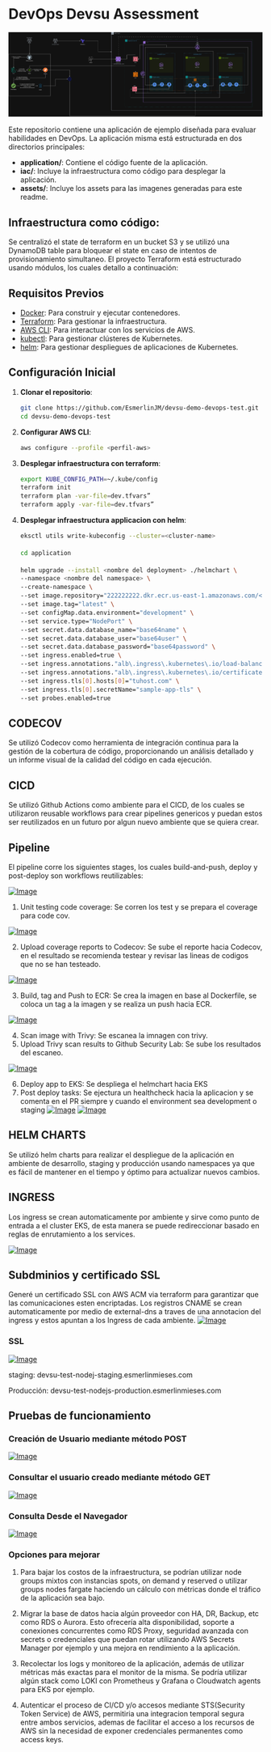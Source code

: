 # DevOps Devsu Assessment

[![Image](assets/images/devsu-test.drawio.png "Diagrama")](assets/images/devsu-test.drawio.png)

Este repositorio contiene una aplicación de ejemplo diseñada para evaluar habilidades en DevOps. La aplicación misma está estructurada en dos directorios principales:

- **application/**: Contiene el código fuente de la aplicación.
- **iac/**: Incluye la infraestructura como código para desplegar la aplicación.
- **assets/**: Incluye los assets para las imagenes generadas para este readme.

## Infraestructura como código:
Se centralizó el state de terraform en un bucket S3 y se utilizó una DynamoDB table para bloquear el state en caso de intentos de provisionamiento simultaneo.
El proyecto Terraform está estructurado usando módulos, los cuales detallo a continuación:

## Requisitos Previos

- [Docker](https://www.docker.com/): Para construir y ejecutar contenedores.
- [Terraform](https://www.terraform.io/): Para gestionar la infraestructura.
- [AWS CLI](https://aws.amazon.com/cli/): Para interactuar con los servicios de AWS.
- [kubectl](https://kubernetes.io/docs/tasks/tools/): Para gestionar clústeres de Kubernetes.
- [helm](https://helm.sh): Para gestionar despliegues de aplicaciones de Kubernetes.

## Configuración Inicial

1. **Clonar el repositorio**:

   ```bash
   git clone https://github.com/EsmerlinJM/devsu-demo-devops-test.git
   cd devsu-demo-devops-test

2. **Configurar AWS CLI**:

    ```bash
    aws configure --profile <perfil-aws>

3. **Desplegar infraestructura con terraform**:
    ```bash
    export KUBE_CONFIG_PATH=~/.kube/config 
    terraform init
    terraform plan -var-file=dev.tfvars”
    terraform apply -var-file=dev.tfvars”

3. **Desplegar infraestructura applicacion con helm**:
    ```bash
    eksctl utils write-kubeconfig --cluster=<cluster-name>
    
    cd application

    helm upgrade --install <nombre del deployment> ./helmchart \
    --namespace <nombre del namespace> \
    --create-namespace \
    --set image.repository="222222222.dkr.ecr.us-east-1.amazonaws.com/<tu-repo>" \
    --set image.tag="latest" \
    --set configMap.data.environment="development" \
    --set service.type="NodePort" \
    --set secret.data.database_name="base64name" \
    --set secret.data.database_user="base64user" \
    --set secret.data.database_password="base64password" \
    --set ingress.enabled=true \
    --set ingress.annotations."alb\.ingress\.kubernetes\.io/load-balancer-name"="lb-name"
    --set ingress.annotations."alb\.ingress\.kubernetes\.io/certificate-arn"="arn:aws:acm:us-east-1:2222222222:certificate/932e95c7-2295-414f-9d56-f763c2fc876a" \
    --set ingress.tls[0].hosts[0]="tuhost.com" \
    --set ingress.tls[0].secretName="sample-app-tls" \
    --set probes.enabled=true


## CODECOV
Se utilizó Codecov como herramienta de integración continua para la gestión de la cobertura de código, proporcionando un análisis detallado y un informe visual de la calidad del código en cada ejecución.

## CICD
Se utilizó Github Actions como ambiente para el CICD, de los cuales se utilizaron reusable workflows para crear pipelines genericos y puedan estos ser reutilizados en 
un futuro por algun nuevo ambiente que se quiera crear.

## Pipeline
El pipeline corre los siguientes stages, los cuales build-and-push, deploy y post-deploy son workflows reutilizables:

[![Image](assets/images/pipeline.png "pipeline")](assets/images/pipeline.png)

1. Unit testing code coverage: Se corren los test y se prepara el coverage para code cov.

[![Image](assets/images/testing.png "testing")](assets/images/testing.png)

2. Upload coverage reports to Codecov: Se sube el reporte hacia Codecov, en el resultado se recomienda testear y revisar las lineas de codigos que no se han testeado.

[![Image](assets/images/codecov.png "Codecov")](assets/images/codecov.png)

3. Build, tag and Push to ECR:  Se crea la imagen en base al Dockerfile, se coloca un tag a la imagen y se realiza un push hacia ECR.

[![Image](assets/images/repository-images.png "repository-images")](assets/images/repository-images.png)

4. Scan image with Trivy: Se escanea la imnagen con trivy.
5. Upload Trivy scan results to Github Security Lab: Se sube los resultados del escaneo.

[![Image](assets/images/scan-image.png "scan-image")](assets/images/scan-image.png)

6. Deploy app to EKS: Se despliega el helmchart hacia EKS
7. Post deploy tasks: Se ejectura un healthcheck hacia la aplicacion y se comenta en el PR siempre y cuando el environment sea development o staging
[![Image](assets/images/deploy.png "deploy")](assets/images/deploy.png)
[![Image](assets/images/deploy-url.png "deploy-url")](assets/images/deploy-url.png)

## HELM CHARTS
Se utilizó helm charts para realizar el despliegue de la aplicación en ambiente de desarrollo, staging y producción usando namespaces ya que es fácil de mantener en el tiempo y óptimo para actualizar nuevos cambios.

## INGRESS
Los ingress se crean automaticamente por ambiente y sirve como punto de entrada a el cluster EKS, de esta manera se puede redireccionar basado en reglas de enrutamiento a los services.

[![Image](assets/images/loadbalancers.png "loadbalancers")](assets/images/loadbalancers.png)

## Subdminios y certificado SSL
Generé un certificado SSL con AWS ACM via terraform para garantizar que las comunicaciones esten encriptadas. Los registros CNAME se crean automaticamente por medio de external-dns a traves de una annotacion del ingress y estos apuntan a los Ingress de cada ambiente.
[![Image](assets/images/domain-hosted-zone.png "domain-hosted-zone")](assets/images/domain-hosted-zone.png)


### SSL
[![Image](assets/images/certificate-ssl.png "certificate-ssl")](assets/images/certificate-ssl.png)

staging:
devsu-test-nodej-staging.esmerlinmieses.com

Producción:
devsu-test-nodejs-production.esmerlinmieses.com


## Pruebas de funcionamiento

### Creación de Usuario mediante método POST
[![Image](https://devopstest-imagenes-fm.s3.amazonaws.com/testapp2.png "TestApp")](https://devopstest-imagenes-fm.s3.amazonaws.com/testapp2.png)

### Consultar el usuario creado mediante método GET
[![Image](https://devopstest-imagenes-fm.s3.amazonaws.com/testapp3.png "TestApp2")](https://devopstest-imagenes-fm.s3.amazonaws.com/testapp3.png)

### Consulta Desde el Navegador
[![Image](https://devopstest-imagenes-fm.s3.amazonaws.com/testapp.png "TestApp3")](https://devopstest-imagenes-fm.s3.amazonaws.com/testapp.png)

### Opciones para mejorar
1. Para bajar los costos de la infraestructura, se podrían utilizar node groups mixtos con instancias spots, on demand y reserved o utilizar groups nodes fargate haciendo un cálculo con métricas donde el tráfico de la aplicación sea bajo.

2. Migrar la base de datos hacia algún proveedor con HA, DR, Backup, etc como RDS o Aurora. Esto ofrecería alta disponibilidad, soporte a conexiones concurrentes como RDS Proxy, seguridad avanzada con secrets o credenciales que puedan rotar utilizando AWS Secrets Manager por ejemplo y una mejora en rendimiento a la aplicación.

3. Recolectar los logs y monitoreo de la aplicación, además de utilizar métricas más exactas para el monitor de la misma. Se podría utilizar algún stack como LOKI con Prometheus y Grafana o Cloudwatch agents para EKS por ejemplo.

4. Autenticar el proceso de CI/CD y/o accesos mediante STS(Security Token Service) de AWS, permitiria una integracion temporal segura entre ambos servicios, ademas de facilitar el acceso a los recursos de AWS sin la necesidad de exponer credenciales permanentes como access keys.